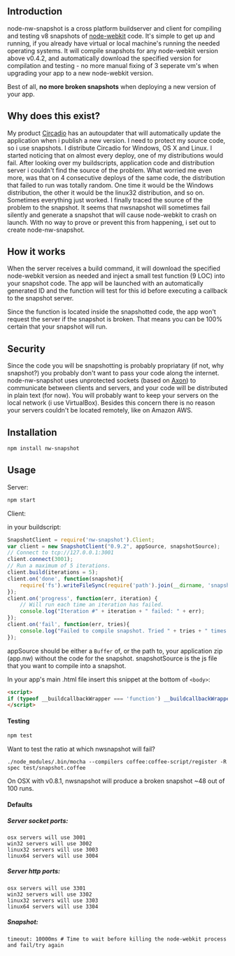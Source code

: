 ## Introduction

node-nw-snapshot is a cross platform buildserver and client for compiling and testing v8 snapshots of [node-webkit](github.com/rogerwang/node-webkit) code. It's simple to get up and running, if you already have virtual or local machine's running the needed operating systems. It will compile snapshots for any node-webkit version above v0.4.2, and automatically download the specified version for compilation and testing - no more manual fixing of 3 seperate vm's when upgrading your app to a new node-webkit version. 

Best of all, **no more broken snapshots** when deploying a new version of your app.

## Why does this exist?

My product [Circadio](https://getcircadio.com/) has an autoupdater that will automatically update the application when i publish a new version. I need to protect my source code, so i use snapshots. I distribute Circadio for Windows, OS X and Linux. I started noticing that on almost every deploy, one of my distributions would fail. After looking over my buildscripts, application code and distribution server i couldn't find the source of the problem. What worried me even more, was that on 4 consecutive deploys of the same code, the distribution that failed to run was totally random. One time it would be the Windows distribution, the other it would be the linux32 distribution, and so on. Sometimes everything just worked. I finally traced the source of the problem to the snapshot. It seems that nwsnapshot will sometimes fail silently and generate a snapshot that will cause node-webkit to crash on launch. With no way to prove or prevent this from happening, i set out to create node-nw-snapshot.

## How it works

When the server receives a build command, it will download the specified node-webkit version as needed and inject a small test function (9 LOC) into your snapshot code. The app will be launched with an automatically generated ID and the function will test for this id before executing a callback to the snapshot server.

Since the function is located inside the snapshotted code, the app won't request the server if the snapshot is broken. That means you can be 100% certain that your snapshot will run.

## Security

Since the code you will be snapshotting is probably propriatary (if not, why snapshot?) you probably don't want to pass your code along the internet. node-nw-snapshot uses unprotected sockets (based on [Axon](github.com/visionmedia/axon)) to communicate between clients and servers, and your code will be distributed in plain text (for now). You will probably want to keep your servers on the local network (i use VirtualBox). Besides this concern there is no reason your servers couldn't be located remotely, like on Amazon AWS.

## Installation

```bash
npm install nw-snapshot
```

## Usage

Server:

```bash
npm start
```

Client:

in your buildscript:
```js
SnapshotClient = require('nw-snapshot').Client;
var client = new SnapshotClient("0.9.2", appSource, snapshotSource);
// Connect to tcp://127.0.0.1:3001
client.connect(3001);
// Run a maximum of 5 iterations.
client.build(iterations = 5);
client.on('done', function(snapshot){
	require('fs').writeFileSync(require('path').join(__dirname, 'snapshot.bin'));
});
client.on('progress', function(err, iteration) {
	// Will run each time an iteration has failed.
	console.log("Iteration #" + iteration + " failed: " + err);
});
client.on('fail', function(err, tries){
	console.log("Failed to compile snapshot. Tried " + tries + " times.");
});
```
appSource should be either a `Buffer` of, or the path to, your application zip (app.nw) without the code for the snapshot.
snapshotSource is the js file that you want to compile into a snapshot.

In your app's main .html file insert this snippet at the bottom of `<body>`:
```html
<script>
if (typeof __buildcallbackWrapper === 'function') __buildcallbackWrapper();
</script>
```

#### Testing

```bash
npm test
```

Want to test the ratio at which nwsnapshot will fail?
```
./node_modules/.bin/mocha --compilers coffee:coffee-script/register -R spec test/snapshot.coffee
```

On OSX with v0.8.1, nwsnapshot will produce a broken snapshot ~48 out of 100 runs.

#### Defaults

##### Server socket ports:
```
osx servers will use 3001
win32 servers will use 3002
linux32 servers will use 3003
linux64 servers will use 3004
```
##### Server http ports:
```
osx servers will use 3301
win32 servers will use 3302
linux32 servers will use 3303
linux64 servers will use 3304
```
##### Snapshot:
```
timeout: 10000ms # Time to wait before killing the node-webkit process and fail/try again
```

